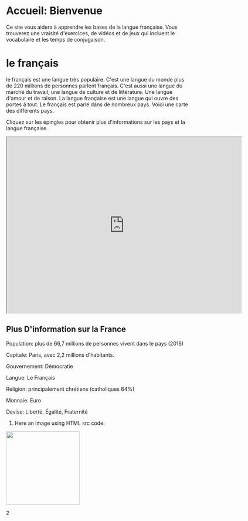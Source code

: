 <h1>Accueil: Bienvenue</h1>

Ce site vous aidera à apprendre les bases de la langue française. Vous trouverez une vraisité d'exercices, de vidéos et de jeux qui
incluent le vocabulaire et les temps de conjugaison.

# le français  
le français est une langue très populaire. C'est une langue du monde plus de 220 millions de personnes parlent français. C'est aussi une 
langue du marché du travail, une langue de culture et de littérature. Une langue d'amour et de raison. La langue française est une langue 
qui ouvre des portes à tout. Le français est parlé dans de nombreux pays. Voici une carte des différents pays.

Cliquez sur les épingles pour obtenir plus d'informations sur les pays et la langue française.

<iframe src="https://www.google.com/maps/d/embed?mid=1uLU5fPWfe1gOV1aN5poZlTDULoA" width="640" height="480"></iframe>


<h2>Plus D'information sur la France</h2>

Population: plus de 66,7 millions de personnes vivent dans le pays (2016)

Capitale: Paris, avec 2,2 millions d'habitants.

Gouvernement: Démocratie

Langue: Le Français

Religion: principalement chrétiens (catholiques 64%)

Monnaie: Euro 

Devise: Liberté, Égalité, Fraternité


1) Here an image using HTML src code:

<img src="https://octodex.github.com/images/yaktocat.png" style="width:200px;" />

2
